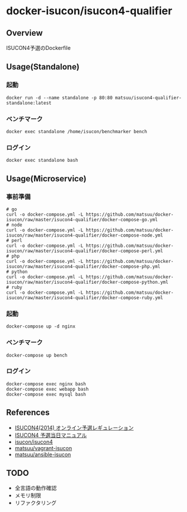 # docker-isucon/isucon4-qualifier

## Overview
ISUCON4予選のDockerfile

## Usage(Standalone)

### 起動

```
docker run -d --name standalone -p 80:80 matsuu/isucon4-qualifier-standalone:latest
```

### ベンチマーク

```
docker exec standalone /home/isucon/benchmarker bench
```

### ログイン

```
docker exec standalone bash
```

## Usage(Microservice)

### 事前準備

```
# go
curl -o docker-compose.yml -L https://github.com/matsuu/docker-isucon/raw/master/isucon4-qualifier/docker-compose-go.yml
# node
curl -o docker-compose.yml -L https://github.com/matsuu/docker-isucon/raw/master/isucon4-qualifier/docker-compose-node.yml
# perl
curl -o docker-compose.yml -L https://github.com/matsuu/docker-isucon/raw/master/isucon4-qualifier/docker-compose-perl.yml
# php
curl -o docker-compose.yml -L https://github.com/matsuu/docker-isucon/raw/master/isucon4-qualifier/docker-compose-php.yml
# python
curl -o docker-compose.yml -L https://github.com/matsuu/docker-isucon/raw/master/isucon4-qualifier/docker-compose-python.yml
# ruby
curl -o docker-compose.yml -L https://github.com/matsuu/docker-isucon/raw/master/isucon4-qualifier/docker-compose-ruby.yml
```

### 起動

```
docker-compose up -d nginx
```

### ベンチマーク

```
docker-compose up bench
```

### ログイン

```
docker-compose exec nginx bash
docker-compose exec webapp bash
docker-compose exec mysql bash
```

## References

- [ISUCON4(2014) オンライン予選レギュレーション](http://isucon.net/archives/39979344.html)
- [ISUCON4 予選当日マニュアル](https://gist.github.com/mirakui/e394ed543415852d34a6)
- [isucon/isucon4](https://github.com/isucon/isucon4)
- [matsuu/vagrant-isucon](https://github.com/matsuu/vagrant-isucon)
- [matsuu/ansible-isucon](https://github.com/matsuu/ansible-isucon)

## TODO

- 全言語の動作確認
- メモリ制限
- リファクタリング
